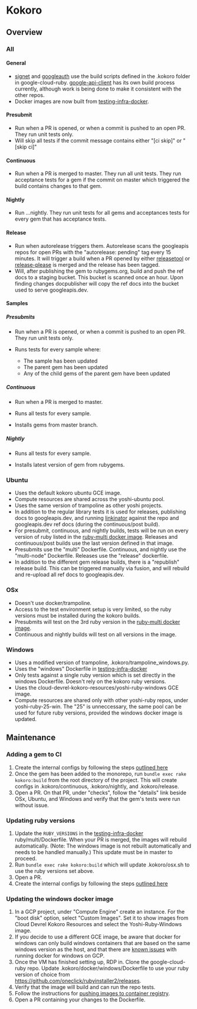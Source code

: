 # Kokoro

## Overview

### All

#### General

- [signet](https://github.com/googleapis/signet) and [googleauth](https://github.com/googleapis/google-auth-library-ruby) use the build scripts defined in the .kokoro folder in google-cloud-ruby. [google-api-client](https://github.com/googleapis/google-api-ruby-client) has its own build process currently, although work is being done to make it consistent with the other repos.
- Docker images are now built from [testing-infra-docker](https://github.com/googleapis/testing-infra-docker).

#### Presubmit

- Run when a PR is opened, or when a commit is pushed to an open PR. They run unit tests only.
- Will skip all tests if the commit message contains either "[ci skip]" or "[skip ci]"

#### Continuous

- Run when a PR is merged to master. They run all unit tests. They run acceptance tests for a gem if the commit on master which triggered the build contains changes to that gem.

#### Nightly

- Run ...nightly. They run unit tests for all gems and acceptances tests for every gem that has acceptance tests.

#### Release

- Run when autorelease triggers them. Autorelease scans the googleapis repos for open PRs with the "autorelease: pending" tag every 15 minutes. It will trigger a build when a PR opened by either [releasetool](https://github.com/googleapis/releasetool) or [release-please](https://github.com/googleapis/release-please) is merged and the release has been tagged.
- Will, after publishing the gem to rubygems.org, build and push the ref docs to a staging bucket. This bucket is scanned once an hour. Upon finding changes docpublisher will copy the ref docs into the bucket used to serve googleapis.dev.

#### Samples

##### Presubmits

- Run when a PR is opened, or when a commit is pushed to an open PR. They run unit tests only.

- Runs tests for every sample where:
  - The sample has been updated
  - The parent gem has been updated
  - Any of the child gems of the parent gem have been updated

##### Continuous

- Run when a PR is merged to master.

- Runs all tests for every sample.

- Installs gems from master branch.

##### Nightly

- Runs all tests for every sample.

- Installs latest version of gem from rubygems.

### Ubuntu

- Uses the default kokoro ubuntu GCE image.
- Compute resources are shared across the yoshi-ubuntu pool.
- Uses the same version of trampoline as other yoshi projects.
- In addition to the regular library tests it is used for releases, publishing docs to googleapis.dev, and running [linkinator](https://github.com/JustinBeckwith/linkinator) against the repo and googleapis.dev ref docs (during the continuous/post build).
- For presubmit, continuous, and nightly builds, tests will be run on every version of ruby listed in the [ruby-multi docker image](https://github.com/googleapis/testing-infra-docker/blob/master/ruby/multi/Dockerfile). Releases and continuous/post builds use the last version defined in that image.
- Presubmits use the "multi" Dockerfile. Continuous, and nightly use the "multi-node" Dockerfile. Releases use the "release" dockerfile.
- In addition to the different gem release builds, there is a "republish" release build. This can be triggered manually via fusion, and will rebuild and re-upload all ref docs to googleapis.dev.

### OSx

- Doesn't use docker/trampoline.
- Access to the test environment setup is very limited, so the ruby versions must be installed during the kokoro builds.
- Presubmits will test on the 3rd ruby version in the [ruby-multi docker image](https://github.com/googleapis/testing-infra-docker/blob/master/ruby/multi/Dockerfile).
- Continuous and nightly builds will test on all versions in the image.

### Windows

- Uses a modified version of trampoline, .kokoro/trampoline_windows.py.
- Uses the "windows" Dockerfile in [testing-infra-docker](https://github.com/googleapis/testing-infra-docker)
- Only tests against a single ruby version which is set directly in the windows Dockerfile. Doesn't rely on the kokoro ruby versions.
- Uses the cloud-devrel-kokoro-resources/yoshi-ruby-windows GCE image.
- Compute resources are shared only with other yoshi-ruby repos, under yoshi-ruby-25-win. The "25" is unneccessary, the same pool can be used for future ruby versions, provided the windows docker image is updated.


## Maintenance

### Adding a gem to CI

1. Create the internal configs by following the steps [outlined here](https://docs.google.com/document/d/17Wg3ar8wlFTtut2CcAV9Geg8K9x28MK_UtUsYoyEx2s/edit#heading=h.o8nsr6d5n4va)
1. Once the gem has been added to the monorepo, run `bundle exec rake kokoro:build` from the root directory of the project. This will create configs in .kokoro/continuous, .kokoro/nightly, and .kokoro/release.
1. Open a PR. On that PR, under "checks", follow the "details" link beside OSx, Ubuntu, and Windows and verify that the gem's tests were run without issue.

### Updating ruby versions

1. Update the `RUBY_VERSIONS` in the [testing-infra-docker](https://github.com/googleapis/testing-infra-docker) ruby/multi/Dockerfile. When your PR is merged, the images will rebuild automatically. (Note: The windows image is not rebuilt automatically and needs to be handled manually.) This update must be in master to proceed.
1. Run `bundle exec rake kokoro:build` which will update .kokoro/osx.sh to use the ruby versions set above.
1. Open a PR.
1. Create the internal configs by following the steps [outlined here](https://docs.google.com/document/d/17Wg3ar8wlFTtut2CcAV9Geg8K9x28MK_UtUsYoyEx2s/edit#heading=h.o8nsr6d5n4va)

### Updating the windows docker image

1. In a GCP project, under "Compute Engine" create an instance. For the "boot disk" option, select "Custom Images". Set it to show images from Cloud Devrel Kokoro Resources and select the Yoshi-Ruby-Windows image.
1. If you decide to use a different GCE image, be aware that docker for windows can only build windows containers that are based on the same windows version as the host, and that there are [known issues](https://cloud.google.com/compute/docs/containers/#mtu_failures) with running docker for windows on GCP.
1. Once the VM has finished setting up, RDP in. Clone the google-cloud-ruby repo. Update .kokoro/docker/windows/Dockerfile to use your ruby version of choice from https://github.com/oneclick/rubyinstaller2/releases.
1. Verify that the image will build and can run the repo tests.
1. Follow the instructions for [pushing images to container registry](https://cloud.google.com/container-registry/docs/pushing-and-pulling).
1. Open a PR containing your changes to the Dockerfile.
